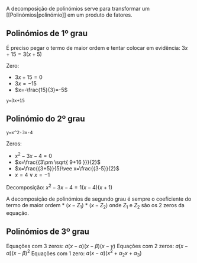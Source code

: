 A decomposição de polinómios serve para transformar um [[Polinómios|polinómio]] em um produto de fatores.

## Polinómios de 1º grau
É preciso pegar o termo de maior ordem e tentar colocar em evidência:
$3x+15=3(x+5)$

Zero:
- $3x+15=0$
- $3x=-15$
- $x=-\frac{15}{3}=-5$

```desmos-graph
y=3x+15
```

## Polinómio do 2º grau

```desmos-graph
y=x^2-3x-4
```

Zeros:
- $x^2-3x-4=0$
- $x=\frac{{3\pm \sqrt{ 9+16 }}}{2}$
- $x=\frac{{3+5}}{5}\vee x=\frac{{3-5}}{2}$
- $x=4 \vee x=-1$

Decomposição: $x^2-3x-4=1(x-4)(x+1)$

A decomposição de polinómios de segundo grau é sempre o coeficiente do termo de maior ordem \* $(x - Z_{1})$ \* $(x-Z_{2})$ onde $Z_{1}$ e $Z_{2}$ são os 2 zeros da equação.

## Polinómios de 3º grau

Equações com 3 zeros: $a(x-\alpha)(x-\beta)(x-\gamma)$
Equações com 2 zeros: $a(x-\alpha)(x-\beta)^2$
Equações com 1 zero: $a(x-\alpha)(x^2+\alpha_{2}x+\alpha_{3})$
